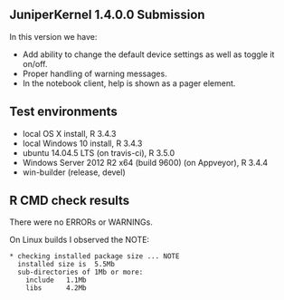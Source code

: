 ## JuniperKernel 1.4.0.0 Submission
In this version we have:
* Add ability to change the default device settings as well as toggle it on/off.
* Proper handling of warning messages.
* In the notebook client, help is shown as a pager element.


## Test environments
* local OS X install, R 3.4.3
* local Windows 10 install, R 3.4.3
* ubuntu 14.04.5 LTS (on travis-ci), R 3.5.0
* Windows Server 2012 R2 x64 (build 9600) (on Appveyor), R 3.4.4
* win-builder (release, devel)

## R CMD check results
There were no ERRORs or WARNINGs.

On Linux builds I observed the NOTE:

```
* checking installed package size ... NOTE
  installed size is  5.5Mb
  sub-directories of 1Mb or more:
    include   1.1Mb
    libs      4.2Mb
```
